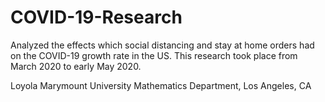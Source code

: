 # COVID-19-Research

Analyzed the effects which social distancing and stay at home orders had on the COVID-19 growth rate in the US. This research took place from March 2020 to early May 2020.

Loyola Marymount University Mathematics Department, Los Angeles, CA
